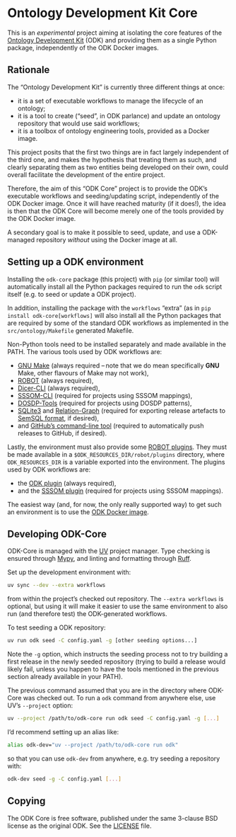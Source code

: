 Ontology Development Kit Core
=============================

This is an _experimental_ project aiming at isolating the core features
of the [Ontology Development
Kit](https://github.com/INCATools/ontology-development-kit) (ODK) and
providing them as a single Python package, independently of the ODK
Docker images.

Rationale
---------
The “Ontology Development Kit” is currently three different things at
once:

* it is a set of executable workflows to manage the lifecycle of an
  ontology;
* it is a tool to create (“seed”, in ODK parlance) and update an
  ontology repository that would use said workflows;
* it is a toolbox of ontology engineering tools, provided as a Docker
  image.

This project posits that the first two things are in fact largely
independent of the third one, and makes the hypothesis that treating
them as such, and clearly separating them as two entities being
developed on their own, could overall facilitate the development of the
entire project.

Therefore, the aim of this “ODK Core” project is to provide the ODK’s
executable workflows and seeding/updating script, independently of the
ODK Docker image. Once it will have reached maturity (if it does!), the
idea is then that the ODK Core will become merely one of the tools
provided by the ODK Docker image.

A secondary goal is to make it possible to seed, update, and use a
ODK-managed repository _without_ using the Docker image at all.

Setting up a ODK environment
----------------------------
Installing the `odk-core` package (this project) with `pip` (or similar
tool) will automatically install all the Python packages required to run
the `odk` script itself (e.g. to seed or update a ODK project).

In addition, installing the package with the `workflows` “extra” (as in
`pip install odk-core[workflows]` will also install all the Python
packages that are required by some of the standard ODK workflows as
implemented in the `src/ontology/Makefile` generated Makefile.

Non-Python tools need to be installed separately and made available in
the PATH. The various tools used by ODK workflows are:

* [GNU Make](https://www.gnu.org/software/make/) (always required – note
  that we do mean specifically **GNU** Make, other flavours of Make may
  not work),
* [ROBOT](https://robot.obolibrary.org/) (always required),
* [Dicer-CLI](https://incenp.org/dvlpt/dicer/dicer-cli/index.html)
  (always required),
* [SSSOM-CLI](https://incenp.org/dvlpt/sssom-java/sssom-cli/index.html)
  (required for projects using SSSOM mappings),
* [DOSDP-Tools](https://github.com/INCATools/dosdp-tools) (required for
  projects using DOSDP patterns),
* [SQLite3](https://www.sqlite.org/) and
  [Relation-Graph](https://github.com/INCATools/relation-graph)
  (required for exporting release artefacts to [SemSQL
  format](https://incatools.github.io/semantic-sql/), if desired),
* and [GitHub’s command-line tool](https://cli.github.com/) (required
  to automatically push releases to GitHub, if desired).

Lastly, the environment must also provide some [ROBOT
plugins](https://robot.obolibrary.org/plugins). They must be made
available in a `$ODK_RESOURCES_DIR/robot/plugins` directory, where
`ODK_RESOURCES_DIR` is a variable exported into the environment. The
plugins used by ODK workflows are:

* the [ODK plugin](https://incatools.github.io/odk-robot-plugin/)
  (always required),
* and the [SSSOM
  plugin](https://incenp.org/dvlpt/sssom-java/sssom-robot/index.html)
  (required for projects using SSSOM mappings).

The easiest way (and, for now, the only really supported way) to get
such an environment is to use the [ODK Docker
image](https://github.com/INCATools/ontology-development-kit).


Developing ODK-Core
-------------------
ODK-Core is managed with the [UV](https://docs.astral.sh/uv/) project
manager. Type checking is ensured through
[Mypy](https://www.mypy-lang.org/), and linting and formatting through
[Ruff](https://docs.astral.sh/ruff/).

Set up the development environment with:

```sh
uv sync --dev --extra workflows
```

from within the project’s checked out repository. The `--extra
workflows` is optional, but using it will make it easier to use the same
environment to also run (and therefore test) the ODK-generated
workflows.

To test seeding a ODK repository:

```sh
uv run odk seed -C config.yaml -g [other seeding options...]
```

Note the `-g` option, which instructs the seeding process not to try
building a first release in the newly seeded repository (trying to build
a release would likely fail, unless you happen to have the tools
mentioned in the previous section already available in your PATH).

The previous command assumed that you are in the directory where
ODK-Core was checked out. To run a `odk` command from anywhere else, use
UV’s `--project` option:

```sh
uv --project /path/to/odk-core run odk seed -C config.yaml -g [...]
```

I’d recommend setting up an alias like:

```sh
alias odk-dev="uv --project /path/to/odk-core run odk"
```

so that you can use `odk-dev` from anywhere, e.g. try seeding a
repository with:

```sh
odk-dev seed -g -C config.yaml [...]
```


Copying
-------
The ODK Core is free software, published under the same 3-clause BSD
license as the original ODK. See the [LICENSE](LICENSE) file.
